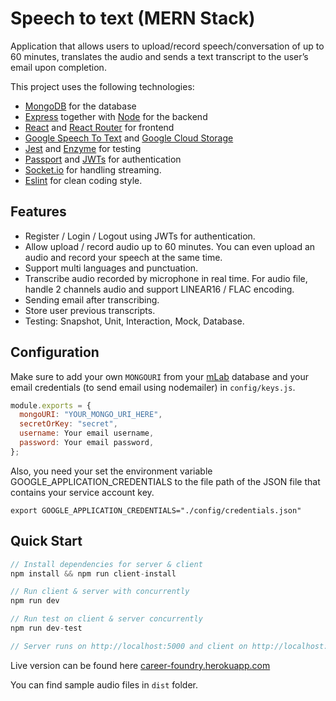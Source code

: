# Speech to text (MERN Stack)

Application that allows users to upload/record speech/conversation of up to 60 minutes, translates the audio and sends a text transcript to the user’s email upon completion.

This project uses the following technologies:

- [MongoDB](https://www.mongodb.com/) for the database
- [Express](http://expressjs.com/) together with [Node](https://nodejs.org/en/) for the backend
- [React](https://reactjs.org) and [React Router](https://reacttraining.com/react-router/) for frontend
- [Google Speech To Text](https://cloud.google.com/speech-to-text/) and [Google Cloud Storage](https://cloud.google.com/storage/)
- [Jest](https://jestjs.io/en/) and [Enzyme](https://airbnb.io/enzyme/) for testing
- [Passport](https://www.npmjs.com/package/passport) and [JWTs](https://www.npmjs.com/package/passport-jwt) for authentication
- [Socket.io](https://socket.io/) for handling streaming.
- [Eslint](https://eslint.org/) for clean coding style.

## Features

- Register / Login / Logout using JWTs for authentication.
- Allow upload / record audio up to 60 minutes. You can even upload an audio and record your speech at the same time.
- Support multi languages and punctuation.
- Transcribe audio recorded by microphone in real time. For audio file, handle 2 channels audio and support LINEAR16 / FLAC encoding.
- Sending email after transcribing.
- Store user previous transcripts.
- Testing: Snapshot, Unit, Interaction, Mock, Database.

## Configuration

Make sure to add your own `MONGOURI` from your [mLab](http://mlab.com) database and your email credentials (to send email using nodemailer) in `config/keys.js`.
```javascript
module.exports = {
  mongoURI: "YOUR_MONGO_URI_HERE",
  secretOrKey: "secret",
  username: Your email username,
  password: Your email password,
};
```
Also, you need your set the environment variable GOOGLE_APPLICATION_CREDENTIALS to the file path of the JSON file that contains your service account key.
```shell
export GOOGLE_APPLICATION_CREDENTIALS="./config/credentials.json"
```
## Quick Start

```javascript
// Install dependencies for server & client
npm install && npm run client-install

// Run client & server with concurrently
npm run dev

// Run test on client & server concurrently
npm run dev-test

// Server runs on http://localhost:5000 and client on http://localhost:3000
```

Live version can be found here [career-foundry.herokuapp.com](https://career-foundry.herokuapp.com)

You can find sample audio files in `dist` folder.
